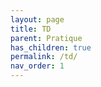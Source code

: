 ```yaml
---
layout: page
title: TD
parent: Pratique
has_children: true
permalink: /td/
nav_order: 1
---
```


<link rel="icon" href="/img/logo.png">